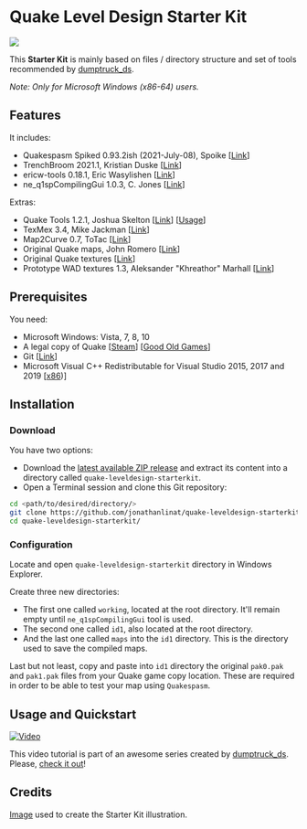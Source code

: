 # Quake Level Design Starter Kit

![](https://image.ibb.co/cofyte/quakeleveldesignstarterkit_logo.png)

This **Starter Kit** is mainly based on files / directory structure and set of tools recommended by [dumptruck_ds](https://twitter.com/david_spell).

_Note: Only for Microsoft Windows (x86-64) users._

## Features

It includes:

* Quakespasm Spiked 0.93.2ish (2021-July-08), Spoike [[Link](https://triptohell.info/moodles/qss/)]
* TrenchBroom 2021.1, Kristian Duske [[Link](http://kristianduske.com/trenchbroom)]
* ericw-tools 0.18.1, Eric Wasylishen [[Link](https://ericwa.github.io/ericw-tools)]
* ne_q1spCompilingGui 1.0.3, C. Jones [[Link](https://shoresofnis.wordpress.com/utilities/ne_q1spcompilinggui)]

Extras:

* Quake Tools 1.2.1, Joshua Skelton [[Link](https://joshua.itch.io/quake-tools)] [[Usage](https://www.youtube.com/watch?v=zJ0RX62VYaA)]
* TexMex 3.4, Mike Jackman [[Link](https://quakewiki.org/wiki/TexMex)]
* Map2Curve 0.7, ToTac [[Link](http://gibshooter.com/map2curve)]
* Original Quake maps, John Romero [[Link](https://rome.ro/news/2016/2/14/quake-map-sources-released)]
* Original Quake textures [[Link](https://www.quaddicted.com)]
* Prototype WAD textures 1.3, Aleksander "Khreathor" Marhall [[Link](http://khreathor.xyz/site/prototype)]

## Prerequisites

You need:

* Microsoft Windows: Vista, 7, 8, 10
* A legal copy of Quake [[Steam](https://store.steampowered.com/app/2310)] [[Good Old Games](https://www.gog.com/game/quake_the_offering)]
* Git [[Link](https://git-scm.com/)]
* Microsoft Visual C++ Redistributable for Visual Studio 2015, 2017 and 2019 [[x86](https://aka.ms/vs/16/release/vc_redist.x86.exe))]

## Installation

### Download

You have two options:

* Download the [latest available ZIP release](https://github.com/jonathanlinat/quake-leveldesign-starterkit/releases) and extract its content into a directory called `quake-leveldesign-starterkit`.
* Open a Terminal session and clone this Git repository:

```bash
cd <path/to/desired/directory/>
git clone https://github.com/jonathanlinat/quake-leveldesign-starterkit.git
cd quake-leveldesign-starterkit/
```

### Configuration

Locate and open `quake-leveldesign-starterkit` directory in Windows Explorer.

Create three new directories:

* The first one called `working`, located at the root directory. It'll remain empty until `ne_q1spCompilingGui` tool is used.
* The second one called `id1`, also located at the root directory.
* And the last one called `maps` into the `id1` directory. This is the directory used to save the compiled maps.

Last but not least, copy and paste into `id1` directory the original `pak0.pak` and `pak1.pak` files from your Quake game copy location. These are required in order to be able to test your map using `Quakespasm`.

## Usage and Quickstart

[![Video](http://img.youtube.com/vi/gONePWocbqA/0.jpg)](http://www.youtube.com/watch?v=gONePWocbqA)

This video tutorial is part of an awesome series created by [dumptruck_ds](https://twitter.com/david_spell). Please, [check it out](https://www.youtube.com/playlist?list=PLgDKRPte5Y0AZ_K_PZbWbgBAEt5xf74aE)!

## Credits

[Image](https://i.imgur.com/p0E4SuR.png) used to create the Starter Kit illustration.

